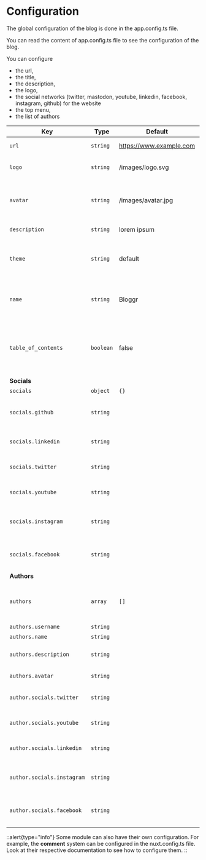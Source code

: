# Configuration


The global configuration of the blog is done in the app.config.ts file.

You can read the content of app.config.ts file to see the configuration of the blog.

You can configure
* the url,
* the title,
* the description,
* the logo,
* the social networks (twitter, mastodon, youtube, linkedin, facebook, instagram, github) for the website
* the top menu,
* the list of authors


| **Key**                    | **Type**  | **Default**             | **Description**                                                              |
|----------------------------|-----------|-------------------------|------------------------------------------------------------------------------|
| `url`                      | `string`  | https://www.example.com | The url of the website                                                       |
| `logo`                     | `string`  | /images/logo.svg        | The logo to be used on the header                                            |
| `avatar`                   | `string`  | /images/avatar.jpg      | The logo of the main author if there is only one author.                     |
| `description`              | `string`  | lorem ipsum             | Website description                                                          |
| `theme`                    | `string`  | default                 | The name of the theme to be used (experimental feature)                      |
| `name`                     | `string`  | Bloggr                  | Name of your website (used as a title on the index page)                     |
| `table_of_contents`        | `boolean` | false                   | wether you display the table of content on each blog post per default or not |
| **Socials**                |           |                         |                                                                              |
| `socials`                  | `object`  | `{}`                    | Social links                                                                 |
| `socials.github`           | `string`  |                         | The repository to use on GitHub links                                        |
| `socials.linkedin`         | `string`  |                         | The account to use on Linkedin links                                         |
| `socials.twitter`          | `string`  |                         | The account to use on Twitter links                                          |
| `socials.youtube`          | `string`  |                         | The channel to use on Youtube links                                          |
| `socials.instagram`        | `string`  |                         | The account to use on Instagram links                                        |
| `socials.facebook`         | `string`  |                         | The account to use on Facebook links                                         |
| **Authors**                |           |                         |                                                                              |
| `authors`                  | `array`   | `[]`                    | if you have multiple authors, you can set them here                          |
| `authors.username`         | `string`  |                         | the username                                                                 |
| `authors.name`             | `string`  |                         | The full name                                                                |
| `authors.description`      | `string`  |                         | A text describing this author                                                |
| `authors.avatar`           | `string`  |                         | An avatar for this author                                                    |
| `author.socials.twitter`   | `string`  |                         | The account to use on Twitter links                                          |
| `author.socials.youtube`   | `string`  |                         | The channel to use on Youtube links                                          |
| `author.socials.linkedin`  | `string`  |                         | The channel to use on Linkedin links                                         |
| `author.socials.instagram` | `string`  |                         | The account to use on Instagram links                                        |
| `author.socials.facebook`  | `string`  |                         | The account to use on Facebook links                                         |

::alert{type="info"}
Some module can also have their own configuration. For example, the **comment** system can be configured in the nuxt.config.ts file.  
Look at their respective documentation to see how to configure them.
::


